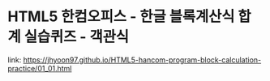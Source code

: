 # HTML5 한컴오피스 - 한글 블록계산식 합계 실습퀴즈 - 객관식

link: https://jhyoon97.github.io/HTML5-hancom-program-block-calculation-practice/01_01.html
